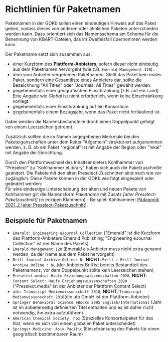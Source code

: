 # Richtlinien für Paketnamen

Paketnamen in der GOKb sollen einen eindeutigen Hinweis auf das Paket geben, sodass dieses von anderen oder ähnlichen Paketen unterschieden werden kann. 
Dazu orientiert sich das Namensschema am Schema für die Benennung von KBART-Dateien, das im Zweifelsfall übernommen 
werden kann.

Der Paketname setzt sich zusammen aus:

+ einer Kurzform des **Plattform-Anbieters**, sofern dieser nicht eindeutig aus dem Paketnamen hervorgeht (wie z.B. `Emerald Management 120`). 
+ dem vom Anbieter vergebenen Paketnamen. Stellt das Paket kein reales Paket, sondern eine Gesamtliste eines Anbieters dar, sollte die Bezeichnung "All Titles" oder "Journals: All Titles" gewählt werden.
+ gegebenenfalls einer geografischen Einschränkung (z.B. auf ein Land). Eine Angabe wie _Global_ ist nicht erforderlich, wenn keine Einschränkung vorliegt.
+ gegebenenfalls einer Einschränkung auf ein Konsortium.
+ gegebenenfalls einem Bezugsjahr, wenn das Paket nicht fortlaufend ist.

Dabei werden die Namensbestandteile durch einen Doppelpunkt gefolgt von einem Leerzeichen getrennt.

Zusätzlich sollten die im Namen angegebenen Merkmale bei den Paketeigenschaften unter dem Reiter "Allgemein" strukturiert aufgenommen werden, z. B. ob ein Paket "regional" ist mit Angabe der Region oder "lokal" mit Angabe der Einrichtung.

Durch den Plattformwechsel des Inhaltsanbieters Kohlhammer von "Preselect" zu "Kohlhammer eLibrary" haben sich auch die Paketzuschnitte geändert. Die Pakete mit den alten Preselect-Zuschnitten sind nach wie vor zugänglich. Diese Pakete können in der GOKb wie folgt eingespielt oder geändert werden:  
Für eine eindeutige Unterscheidung der alten und neuen Pakete von Kohlhammer gilt die Namensform _Paketname_ mit Zusatz _[alter Preselect-Paketzuschnitt]_ (in eckigen Klammern) - Beispiel: Kohlhammer: [Pädagogik 2021_2 [alter Preselect-Paketzuschnitt]](https://gokb.org/gokb-ui/#/package/56333627).


## Beispiele für Paketnamen

+ `Emerald: Engineering eJournal Collection` ("Emerald" ist die Kurzform des Plattform-Anbieters Emerald Publishing, "Engineering eJournal Collection" ist der Name des Pakets)
+ `Emerald Management 120` (Emerald als Anbieter muss nicht extra genannt werden, da der Name aus dem Paket hervorgeht)
+ `Brill Journal Archive Online: NL` **NICHT**: `Brill : Brill Journal Archive Online : NL` (der Anbieter Brill ist bereits Bestandteil des Paketnamens; vor dem Doppelpunkt sollte kein Leerzeichen stehen)
+ `Preselect.media: Haufe Erziehungswissenschaften 2020`, **NICHT**: `Content Select: Haufe Erziehungswissenschaften 2020` ("Preselect.media" ist der Anbieter der Plattform Content Select)
+ `utb: Transcript Medienwissenschaft 2018`, **NICHT**: `Transcript Medienwissenschaft 2018`(die utb GmbH ist der Plattform-Anbieter)
+ `Springer Behavioral Science eBooks 2005 English/International` (Jahr ist im anbieterseitig definierten Titel enthalten und es ist daher nicht notwendig, ihn extra aufzuführen)
+ `American Chemical Society: hbz` (Spezielles Konsortialpaket für das hbz, wenn es sich von einem globalen Paket unterscheidet)
+ `Springer Medicine: Asia-Pacific` (Einschränkung des Pakets für einen geografisch bestimmbaren Raum)
